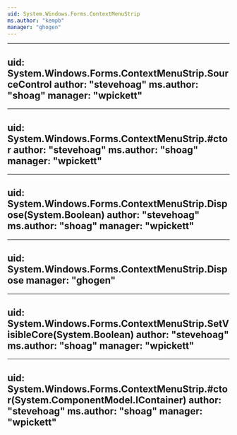 ```yaml
---
uid: System.Windows.Forms.ContextMenuStrip
ms.author: "kempb"
manager: "ghogen"
---
```


---
uid: System.Windows.Forms.ContextMenuStrip.SourceControl
author: "stevehoag"
ms.author: "shoag"
manager: "wpickett"
---

---
uid: System.Windows.Forms.ContextMenuStrip.#ctor
author: "stevehoag"
ms.author: "shoag"
manager: "wpickett"
---

---
uid: System.Windows.Forms.ContextMenuStrip.Dispose(System.Boolean)
author: "stevehoag"
ms.author: "shoag"
manager: "wpickett"
---

---
uid: System.Windows.Forms.ContextMenuStrip.Dispose
manager: "ghogen"
---

---
uid: System.Windows.Forms.ContextMenuStrip.SetVisibleCore(System.Boolean)
author: "stevehoag"
ms.author: "shoag"
manager: "wpickett"
---

---
uid: System.Windows.Forms.ContextMenuStrip.#ctor(System.ComponentModel.IContainer)
author: "stevehoag"
ms.author: "shoag"
manager: "wpickett"
---
